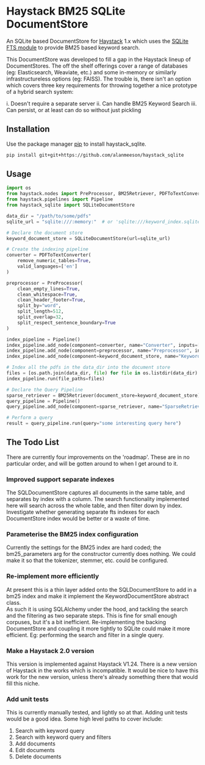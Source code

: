 # Haystack BM25 SQLite DocumentStore

An SQLite based DocumentStore for [Haystack](https://haystack.deepset.ai/) 1.x which uses the 
[SQLite FTS module](https://sqlite.org/fts5.html) to provide BM25 based keyword search.

This DocumentStore was developed to fill a gap in the Haystack lineup of DocumentStores.  The off the shelf offerings 
cover a range of databases (eg: Elasticsearch, Weaviate, etc.) and some in-memory or similarly infrastructureless 
options (eg: FAISS).  The trouble is, there isn't an option which covers three key requirements for throwing together a 
nice prototype of a hybrid search system:

i. Doesn't require a separate server
ii. Can handle BM25 Keyword Search
iii. Can persist, or at least can do so without just pickling

## Installation

Use the package manager [pip](https://pip.pypa.io/en/stable/) to install haystack_sqlite.

```bash
pip install git+git+https://github.com/alanmeeson/haystack_sqlite
```

## Usage

```python
import os
from haystack.nodes import PreProcessor, BM25Retriever, PDFToTextConverter
from haystack.pipelines import Pipeline
from haystack_sqlite import SQLiteDocumentStore

data_dir = "/path/to/some/pdfs"
sqlite_url = "sqlite:///:memory:"  # or 'sqlite:///keyword_index.sqlite'

# Declare the document store
keyword_document_store = SQLiteDocumentStore(url=sqlite_url)

# Create the indexing pipeline
converter = PDFToTextConverter(
    remove_numeric_tables=True,
    valid_languages=['en']
)

preprocessor = PreProcessor(
    clean_empty_lines=True,
    clean_whitespace=True,
    clean_header_footer=True,
    split_by="word",
    split_length=512,
    split_overlap=32,
    split_respect_sentence_boundary=True
)

index_pipeline = Pipeline()
index_pipeline.add_node(component=converter, name="Converter", inputs=["File"])
index_pipeline.add_node(component=preprocessor, name="Preprocessor", inputs=["Converter"])
index_pipeline.add_node(component=keyword_document_store, name="KeywordIndex", inputs=["Preprocessor"])

# Index all the pdfs in the data_dir into the document store
files = [os.path.join(data_dir, file) for file in os.listdir(data_dir) if file.lower().endswith('pdf')]
index_pipeline.run(file_paths=files)

# Declare the Query Pipeline
sparse_retriever = BM25Retriever(document_store=keyword_document_store)
query_pipeline = Pipeline()
query_pipeline.add_node(component=sparse_retriever, name="SparseRetriever", inputs=["Query"])

# Perform a query
result = query_pipeline.run(query="some interesting query here")
```

## The Todo List

There are currently four improvements on the 'roadmap'.  These are in no particular order, and will be gotten around to 
when I get around to it.

### Improved support separate indexes
The SQLDocumentStore captures all documents in the same table, and separates by index with a column.  The search 
functionality implemented here will search across the whole table, and then filter down by index.  Investigate whether 
generating separate fts indexes for each DocumentStore index would be better or a waste of time.

### Parameterise the BM25 index configuration
Currently the settings for the BM25 index are hard coded; the bm25_parameters arg for the constructor currently does 
nothing.  We could make it so that the tokenizer, stemmer, etc. could be configured. 

### Re-implement more efficiently
At present this is a thin layer added onto the SQLDocumentStore to add in a bm25 index and make it implement the
KeywordDocumentStore abstract class.  
As such it is using SQLAlchemy under the hood, and tackling the search and the filtering as two separate steps.  This is 
fine for small enough corpuses, but it's a bit inefficient.  Re-implementing the backing DocumentStore and coupling it
more tightly to SQLite could make it more efficient.  Eg: performing the search and filter in a single query.

### Make a Haystack 2.0 version
This version is implemented against Haystack V1.24.  There is a new version of Haystack in the works which is 
incompatible.  It would be nice to have this work for the new version,  unless there's already something there that 
would fill this niche.

### Add unit tests
This is currently manually tested, and lightly so at that.  Adding unit tests would be a good idea.  Some high level 
paths to cover include:
1. Search with keyword query
2. Search with keyword query and filters
3. Add documents
4. Edit documents
5. Delete documents
 